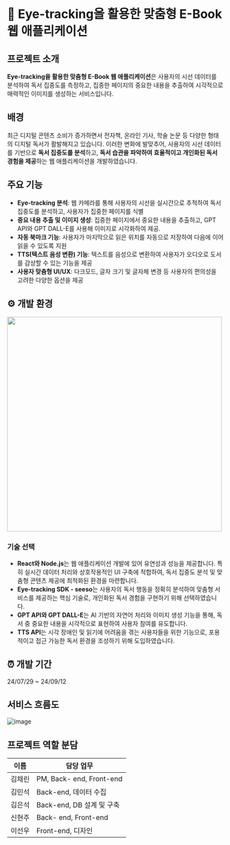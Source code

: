 #  📖 Eye-tracking을 활용한 맞춤형 E-Book 웹 애플리케이션
## 프로젝트 소개
**Eye-tracking을 활용한 맞춤형 E-Book 웹 애플리케이션**은 사용자의 시선 데이터를 분석하여 독서 집중도를 측정하고, 집중한 페이지의 중요한 내용을 추출하여 시각적으로 매력적인 이미지를 생성하는 서비스입니다. 

## 배경
최근 디지털 콘텐츠 소비가 증가하면서 전자책, 온라인 기사, 학술 논문 등 다양한 형태의 디지털 독서가 활발해지고 있습니다. 이러한 변화에 발맞추어,
사용자의 시선 데이터를 기반으로 **독서 집중도를 분석**하고, **독서 습관을 파악하여 효율적이고 개인화된 독서 경험을 제공**하는 웹 애플리케이션을 개발하였습니다.

## 주요 기능
- **Eye-tracking 분석**: 웹 카메라를 통해 사용자의 시선을 실시간으로 추적하여 독서 집중도를 분석하고, 사용자가 집중한 페이지를 식별
- **중요 내용 추출 및 이미지 생성**: 집중한 페이지에서 중요한 내용을 추출하고, GPT API와 GPT DALL-E를 사용해 이미지로 시각화하여 제공.
- **자동 북마크 기능**: 사용자가 마지막으로 읽은 위치를 자동으로 저장하여 다음에 이어 읽을 수 있도록 지원
- **TTS(텍스트 음성 변환) 기능**: 텍스트를 음성으로 변환하여 사용자가 오디오로 도서를 감상할 수 있는 기능을 제공
- **사용자 맞춤형 UI/UX**: 다크모드, 글자 크기 및 글자체 변경 등 사용자의 편의성을 고려한 다양한 옵션을 제공

## ⚙ 개발 환경
<img src = 'https://github.com/user-attachments/assets/63b6d045-e3cd-4fe7-9838-428941d94212' width= '500px' hight = '300px'/> <br>

### 기술 선택
- **React와 Node.js**는 웹 애플리케이션 개발에 있어 유연성과 성능을 제공합니다. 특히 실시간 데이터 처리와 상호작용적인 UI 구축에 적합하여, 독서 집중도 분석 및 맞춤형 콘텐츠 제공에 최적화된 환경을 마련합니다.
- **Eye-tracking SDK - seeso**는 사용자의 독서 행동을 정확히 분석하여 맞춤형 서비스를 제공하는 핵심 기술로, 개인화된 독서 경험을 구현하기 위해 선택하였습니다.
- **GPT API와 GPT DALL-E**는 AI 기반의 자연어 처리와 이미지 생성 기능을 통해, 독서 중 중요한 내용을 시각적으로 표현하여 사용자 참여를 유도합니다.
- **TTS API**는 시각 장애인 및 읽기에 어려움을 겪는 사용자들을 위한 기능으로, 포용적이고 접근 가능한 독서 환경을 조성하기 위해 도입하였습니다.
## ⏰ 개발 기간
24/07/29 ~ 24/09/12

## 서비스 흐름도
![image](https://github.com/user-attachments/assets/0b866a77-0021-4baa-8327-e3d30765dfe8)

## 프로젝트 역할 분담
| 이름   | 담당 업무                   |
| ------ | --------------------------- |
| 김채린 | PM, Back- end, Front-end |
| 김민석 | Back-end, 데이터 수집 |
| 김은석 | Back-end, DB 설계 및 구축 |
| 신현주 | Back- end, Front-end |
| 이선우 | Front-end, 디자인 |


